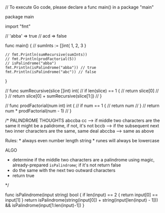 // To execute Go code, please declare a func main() in a package "main"

package main

import "fmt"

// 'abba' => true 
// acd => false 

func main() {
  // sumInts := []int{ 1, 2, 3 }

	// fmt.Println(sumRecursive(sumInts))
	// fmt.Println(prodFactorial(5))
	// isPalindrome("abba")
	fmt.Println(isPalindrome("abba")) // true
	fmt.Println(isPalindrome("abc")) // false
}


// func sumRecursive(slice []int) int{
// 	if len(slice) == 1 {
// 		return slice[0]
// 	}
// 	return slice[0] + sumRecursive(slice[1:])
// }

// func prodFactorial(num int) int {
// 	if num == 1 {
// 		return num
// 	}
// 	return num * prodFactorial(num - 1)
// }

/*
PALINDROME THOUGHTS
abccba
  cc  --> if middle two characters are the same it might be a palidrome, if not, it's not
 bccb --> if the subsequent next two inner characters are the same, same deal
abccba --> same as above

Rules:
	* always even number length string
	* runes will always be lowercase

ALGO
* determine if the middle two characters are a palindrome using magic, already-prepared `isPalindrome`; if it's not return false
* do the same with the next two outward characters
* return true

*/

func isPalindrome(input string) bool {
	if len(input) == 2 {
		return input[0] == input[1]
	}
	return isPalindrome(string(input[0]) + string(input[len(input) - 1])) && 
		isPalindrome(input[1:len(input)-1])
}
